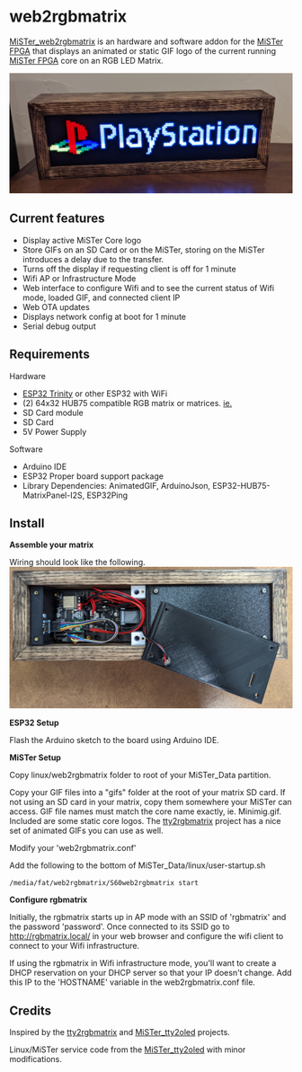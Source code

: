 # web2rgbmatrix
[MiSTer_web2rgbmatrix](https://github.com/kconger/MiSTer_web2rgbmatrix) is an hardware and software addon for the [MiSTer FPGA](https://github.com/MiSTer-devel) that displays an animated or static GIF logo of the current running [MiSTer FPGA](https://github.com/MiSTer-devel) core on an RGB LED Matrix.

![matrix_on](docs/images/matrix-on.jpg "matrix_on")

Current features
-------
- Display active MiSTer Core logo
- Store GIFs on an SD Card or on the MiSTer, storing on the MiSTer introduces a delay due to the transfer.
- Turns off the display if requesting client is off for 1 minute
- Wifi AP or Infrastructure Mode
- Web interface to configure Wifi and to see the current status of Wifi mode, loaded GIF, and connected client IP
- Web OTA updates
- Displays network config at boot for 1 minute
- Serial debug output

Requirements
-------
Hardware
- [ESP32 Trinity](https://esp32trinity.com/) or other ESP32 with WiFi
- (2) 64x32 HUB75 compatible RGB matrix or matrices. [ie.](https://www.aliexpress.com/item/3256801502846969.html)
- SD Card module
- SD Card
- 5V Power Supply

Software
- Arduino IDE
- ESP32 Proper board support package
- Library Dependencies: AnimatedGIF, ArduinoJson, ESP32-HUB75-MatrixPanel-I2S, ESP32Ping

Install
-------
**Assemble your matrix**

Wiring should look like the following.
![matrix_rear_open](docs/images/matrix-rear-open.jpg "matrix_rear_open")

**ESP32 Setup**

Flash the Arduino sketch to the board using Arduino IDE.

**MiSTer Setup**

Copy linux/web2rgbmatrix folder to root of your MiSTer_Data partition.

Copy your GIF files into a "gifs" folder at the root of your matrix SD card.  If not using an SD card in your matrix, copy them somewhere your MiSTer can access.  GIF file names must match the core name exactly, ie. Minimig.gif.  Included are some static core logos.  The [tty2rgbmatrix](https://github.com/h3llb3nt/tty2rgbmatrix) project has a nice set of animated GIFs you can use as well.

Modify your 'web2rgbmatrix.conf'

Add the following to the bottom of MiSTer_Data/linux/user-startup.sh

```
/media/fat/web2rgbmatrix/S60web2rgbmatrix start
```

**Configure rgbmatrix**

Initially, the rgbmatrix starts up in AP mode with an SSID of 'rgbmatrix' and the password 'password'.  Once connected to its SSID go to http://rgbmatrix.local/ in your web browser and configure the wifi client to connect to your Wifi infrastructure.
 
If using the rgbmatrix in Wifi infrastructure mode, you'll want to create a DHCP reservation on your DHCP server so that your IP doesn't change. Add this IP to the 'HOSTNAME' variable in the web2rgbmatrix.conf file.


Credits
-------
Inspired by the [tty2rgbmatrix](https://github.com/h3llb3nt/tty2rgbmatrix) and [MiSTer_tty2oled](https://github.com/venice1200/MiSTer_tty2oled) projects.

Linux/MiSTer service code from the [MiSTer_tty2oled](https://github.com/venice1200/MiSTer_tty2oled) with minor modifications.
